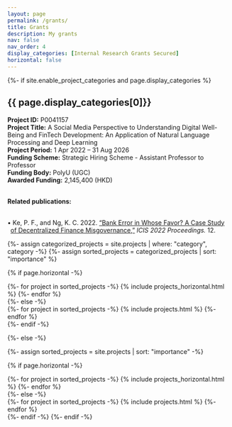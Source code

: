 ```yaml
---
layout: page
permalink: /grants/
title: Grants
description: My grants
nav: false
nav_order: 4
display_categories: [Internal Research Grants Secured]
horizontal: false
---
```


<!-- pages/projects.md -->
<div class="projects">
{%- if site.enable_project_categories and page.display_categories %}
  <!-- Display categorized projects -->
  <h2 class="category">{{ page.display_categories[0]}}</h2>
<strong>Project ID:</strong> P0041157 <br>
<strong>Project Title:</strong> A Social Media Perspective to Understanding Digital Well-Being and FinTech Development: An Application of Natural Language Processing and Deep Learning <br>
<strong>Project Period:</strong> 1 Apr 2022 – 31 Aug 2026 <br>
<strong>Funding Scheme:</strong> Strategic Hiring Scheme - Assistant Professor to Professor <br>
<strong>Funding Body:</strong> PolyU (UGC) <br>
<strong>Awarded Funding:</strong> 2,145,400 (HKD) <br>

<br>

<strong>Related publications:</strong><br><br>

<p style="padding-left: 0.5em; text-indent: -0.5em;">•	Ke, P. F., and Ng, K. C. 2022. <a href="https://aisel.aisnet.org/icis2022/blockchain/blockchain/12">“Bank Error in Whose Favor? A Case Study of Decentralized Finance Misgovernance,”</a> <i>ICIS 2022 Proceedings.</i> 12.</p>

  {%- assign categorized_projects = site.projects | where: "category", category -%}
  {%- assign sorted_projects = categorized_projects | sort: "importance" %}
  <!-- Generate cards for each project -->
  {% if page.horizontal -%}
  <div class="container">
    <div class="row row-cols-2">
    {%- for project in sorted_projects -%}
      {% include projects_horizontal.html %}
    {%- endfor %}
    </div>
  </div>
  {%- else -%}
  <div class="grid">
    {%- for project in sorted_projects -%}
      {% include projects.html %}
    {%- endfor %}
  </div>
  {%- endif -%}


{%- else -%}
<!-- Display projects without categories -->
  {%- assign sorted_projects = site.projects | sort: "importance" -%}
  <!-- Generate cards for each project -->
  {% if page.horizontal -%}
  <div class="container">
    <div class="row row-cols-2">
    {%- for project in sorted_projects -%}
      {% include projects_horizontal.html %}
    {%- endfor %}
    </div>
  </div>
  {%- else -%}
  <div class="grid">
    {%- for project in sorted_projects -%}
      {% include projects.html %}
    {%- endfor %}
  </div>
  {%- endif -%}
{%- endif -%}
</div>





